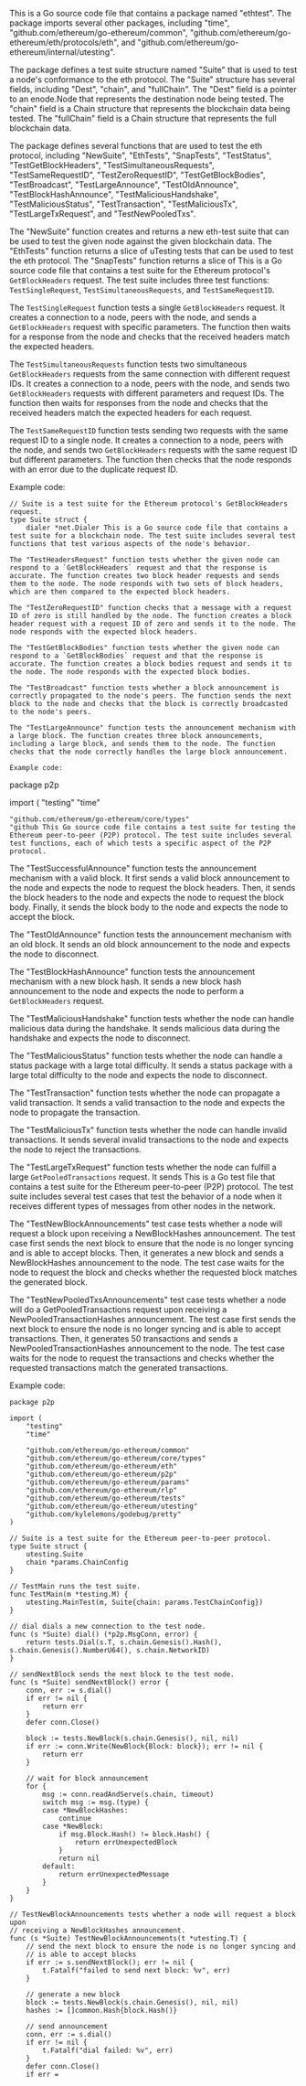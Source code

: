 This is a Go source code file that contains a package named "ethtest". The package imports several other packages, including "time", "github.com/ethereum/go-ethereum/common", "github.com/ethereum/go-ethereum/eth/protocols/eth", and "github.com/ethereum/go-ethereum/internal/utesting". 

The package defines a test suite structure named "Suite" that is used to test a node's conformance to the eth protocol. The "Suite" structure has several fields, including "Dest", "chain", and "fullChain". The "Dest" field is a pointer to an enode.Node that represents the destination node being tested. The "chain" field is a Chain structure that represents the blockchain data being tested. The "fullChain" field is a Chain structure that represents the full blockchain data.

The package defines several functions that are used to test the eth protocol, including "NewSuite", "EthTests", "SnapTests", "TestStatus", "TestGetBlockHeaders", "TestSimultaneousRequests", "TestSameRequestID", "TestZeroRequestID", "TestGetBlockBodies", "TestBroadcast", "TestLargeAnnounce", "TestOldAnnounce", "TestBlockHashAnnounce", "TestMaliciousHandshake", "TestMaliciousStatus", "TestTransaction", "TestMaliciousTx", "TestLargeTxRequest", and "TestNewPooledTxs".

The "NewSuite" function creates and returns a new eth-test suite that can be used to test the given node against the given blockchain data. The "EthTests" function returns a slice of uTesting tests that can be used to test the eth protocol. The "SnapTests" function returns a slice of This is a Go source code file that contains a test suite for the Ethereum protocol's `GetBlockHeaders` request. The test suite includes three test functions: `TestSingleRequest`, `TestSimultaneousRequests`, and `TestSameRequestID`.

The `TestSingleRequest` function tests a single `GetBlockHeaders` request. It creates a connection to a node, peers with the node, and sends a `GetBlockHeaders` request with specific parameters. The function then waits for a response from the node and checks that the received headers match the expected headers.

The `TestSimultaneousRequests` function tests two simultaneous `GetBlockHeaders` requests from the same connection with different request IDs. It creates a connection to a node, peers with the node, and sends two `GetBlockHeaders` requests with different parameters and request IDs. The function then waits for responses from the node and checks that the received headers match the expected headers for each request.

The `TestSameRequestID` function tests sending two requests with the same request ID to a single node. It creates a connection to a node, peers with the node, and sends two `GetBlockHeaders` requests with the same request ID but different parameters. The function then checks that the node responds with an error due to the duplicate request ID.

Example code:

```
// Suite is a test suite for the Ethereum protocol's GetBlockHeaders request.
type Suite struct {
	dialer *net.Dialer This is a Go source code file that contains a test suite for a blockchain node. The test suite includes several test functions that test various aspects of the node's behavior.

The "TestHeadersRequest" function tests whether the given node can respond to a `GetBlockHeaders` request and that the response is accurate. The function creates two block header requests and sends them to the node. The node responds with two sets of block headers, which are then compared to the expected block headers.

The "TestZeroRequestID" function checks that a message with a request ID of zero is still handled by the node. The function creates a block header request with a request ID of zero and sends it to the node. The node responds with the expected block headers.

The "TestGetBlockBodies" function tests whether the given node can respond to a `GetBlockBodies` request and that the response is accurate. The function creates a block bodies request and sends it to the node. The node responds with the expected block bodies.

The "TestBroadcast" function tests whether a block announcement is correctly propagated to the node's peers. The function sends the next block to the node and checks that the block is correctly broadcasted to the node's peers.

The "TestLargeAnnounce" function tests the announcement mechanism with a large block. The function creates three block announcements, including a large block, and sends them to the node. The function checks that the node correctly handles the large block announcement.

Example code:

```
package p2p

import (
	"testing"
	"time"

	"github.com/ethereum/go-ethereum/core/types"
	"github This Go source code file contains a test suite for testing the Ethereum peer-to-peer (P2P) protocol. The test suite includes several test functions, each of which tests a specific aspect of the P2P protocol.

The "TestSuccessfulAnnounce" function tests the announcement mechanism with a valid block. It first sends a valid block announcement to the node and expects the node to request the block headers. Then, it sends the block headers to the node and expects the node to request the block body. Finally, it sends the block body to the node and expects the node to accept the block.

The "TestOldAnnounce" function tests the announcement mechanism with an old block. It sends an old block announcement to the node and expects the node to disconnect.

The "TestBlockHashAnnounce" function tests the announcement mechanism with a new block hash. It sends a new block hash announcement to the node and expects the node to perform a `GetBlockHeaders` request.

The "TestMaliciousHandshake" function tests whether the node can handle malicious data during the handshake. It sends malicious data during the handshake and expects the node to disconnect.

The "TestMaliciousStatus" function tests whether the node can handle a status package with a large total difficulty. It sends a status package with a large total difficulty to the node and expects the node to disconnect.

The "TestTransaction" function tests whether the node can propagate a valid transaction. It sends a valid transaction to the node and expects the node to propagate the transaction.

The "TestMaliciousTx" function tests whether the node can handle invalid transactions. It sends several invalid transactions to the node and expects the node to reject the transactions.

The "TestLargeTxRequest" function tests whether the node can fulfill a large `GetPooledTransactions` request. It sends This is a Go test file that contains a test suite for the Ethereum peer-to-peer (P2P) protocol. The test suite includes several test cases that test the behavior of a node when it receives different types of messages from other nodes in the network.

The "TestNewBlockAnnouncements" test case tests whether a node will request a block upon receiving a NewBlockHashes announcement. The test case first sends the next block to ensure that the node is no longer syncing and is able to accept blocks. Then, it generates a new block and sends a NewBlockHashes announcement to the node. The test case waits for the node to request the block and checks whether the requested block matches the generated block.

The "TestNewPooledTxsAnnouncements" test case tests whether a node will do a GetPooledTransactions request upon receiving a NewPooledTransactionHashes announcement. The test case first sends the next block to ensure the node is no longer syncing and is able to accept transactions. Then, it generates 50 transactions and sends a NewPooledTransactionHashes announcement to the node. The test case waits for the node to request the transactions and checks whether the requested transactions match the generated transactions.

Example code:

```
package p2p

import (
	"testing"
	"time"

	"github.com/ethereum/go-ethereum/common"
	"github.com/ethereum/go-ethereum/core/types"
	"github.com/ethereum/go-ethereum/eth"
	"github.com/ethereum/go-ethereum/p2p"
	"github.com/ethereum/go-ethereum/params"
	"github.com/ethereum/go-ethereum/rlp"
	"github.com/ethereum/go-ethereum/tests"
	"github.com/ethereum/go-ethereum/utesting"
	"github.com/kylelemons/godebug/pretty"
)

// Suite is a test suite for the Ethereum peer-to-peer protocol.
type Suite struct {
	utesting.Suite
	chain *params.ChainConfig
}

// TestMain runs the test suite.
func TestMain(m *testing.M) {
	utesting.MainTest(m, Suite{chain: params.TestChainConfig})
}

// dial dials a new connection to the test node.
func (s *Suite) dial() (*p2p.MsgConn, error) {
	return tests.Dial(s.T, s.chain.Genesis().Hash(), s.chain.Genesis().NumberU64(), s.chain.NetworkID)
}

// sendNextBlock sends the next block to the test node.
func (s *Suite) sendNextBlock() error {
	conn, err := s.dial()
	if err != nil {
		return err
	}
	defer conn.Close()

	block := tests.NewBlock(s.chain.Genesis(), nil, nil)
	if err := conn.Write(NewBlock{Block: block}); err != nil {
		return err
	}

	// wait for block announcement
	for {
		msg := conn.readAndServe(s.chain, timeout)
		switch msg := msg.(type) {
		case *NewBlockHashes:
			continue
		case *NewBlock:
			if msg.Block.Hash() != block.Hash() {
				return errUnexpectedBlock
			}
			return nil
		default:
			return errUnexpectedMessage
		}
	}
}

// TestNewBlockAnnouncements tests whether a node will request a block upon
// receiving a NewBlockHashes announcement.
func (s *Suite) TestNewBlockAnnouncements(t *utesting.T) {
	// send the next block to ensure the node is no longer syncing and
	// is able to accept blocks
	if err := s.sendNextBlock(); err != nil {
		t.Fatalf("failed to send next block: %v", err)
	}

	// generate a new block
	block := tests.NewBlock(s.chain.Genesis(), nil, nil)
	hashes := []common.Hash{block.Hash()}

	// send announcement
	conn, err := s.dial()
	if err != nil {
		t.Fatalf("dial failed: %v", err)
	}
	defer conn.Close()
	if err =